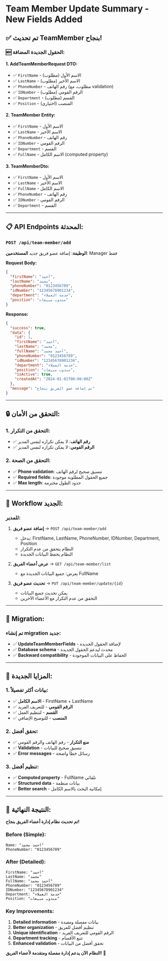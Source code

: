 # Team Member Update Summary - New Fields Added

## ✅ **تم تحديث TeamMember بنجاح!**

### 🆕 **الحقول الجديدة المضافة:**

#### 1. **AddTeamMemberRequest DTO:**
- ✅ `FirstName` - الاسم الأول (مطلوب)
- ✅ `LastName` - الاسم الأخير (مطلوب)
- ✅ `PhoneNumber` - رقم الهاتف (مطلوب، مع validation)
- ✅ `IDNumber` - الرقم القومي (مطلوب)
- ✅ `Department` - القسم (مطلوب)
- ✅ `Position` - المنصب (اختياري)

#### 2. **TeamMember Entity:**
- ✅ `FirstName` - الاسم الأول
- ✅ `LastName` - الاسم الأخير
- ✅ `PhoneNumber` - رقم الهاتف
- ✅ `IDNumber` - الرقم القومي
- ✅ `Department` - القسم
- ✅ `FullName` - الاسم الكامل (computed property)

#### 3. **TeamMemberDto:**
- ✅ `FirstName` - الاسم الأول
- ✅ `LastName` - الاسم الأخير
- ✅ `FullName` - الاسم الكامل
- ✅ `PhoneNumber` - رقم الهاتف
- ✅ `IDNumber` - الرقم القومي
- ✅ `Department` - القسم

---

## 📋 **API Endpoints المحدثة:**

### `POST /api/team-member/add`
**الوظيفة**: إضافة عضو فريق جديد
**المستخدمين**: Manager فقط

**Request Body:**
```json
{
  "firstName": "أحمد",
  "lastName": "محمد",
  "phoneNumber": "0123456789",
  "idNumber": "12345678901234",
  "department": "خدمة العملاء",
  "position": "مندوب مبيعات"
}
```

**Response:**
```json
{
  "success": true,
  "data": {
    "id": 1,
    "firstName": "أحمد",
    "lastName": "محمد",
    "fullName": "أحمد محمد",
    "phoneNumber": "0123456789",
    "idNumber": "12345678901234",
    "department": "خدمة العملاء",
    "position": "مندوب مبيعات",
    "isActive": true,
    "createdAt": "2024-01-01T00:00:00Z"
  },
  "message": "تم إضافة عضو الفريق بنجاح"
}
```

---

## 🔒 **التحقق من الأمان:**

### 1. **التحقق من التكرار:**
- ✅ **رقم الهاتف**: لا يمكن تكراره لنفس المدير
- ✅ **الرقم القومي**: لا يمكن تكراره لنفس المدير

### 2. **التحقق من الصحة:**
- ✅ **Phone validation**: تنسيق صحيح لرقم الهاتف
- ✅ **Required fields**: جميع الحقول المطلوبة موجودة
- ✅ **Max length**: حدود الطول محترمة

---

## 🎯 **Workflow الجديد:**

### للمدير:
1. **إضافة عضو فريق** → `POST /api/team-member/add`
   - يدخل: FirstName, LastName, PhoneNumber, IDNumber, Department, Position
   - النظام يتحقق من عدم التكرار
   - النظام يحفظ البيانات الجديدة

2. **عرض أعضاء الفريق** → `GET /api/team-member/list`
   - يعرض: جميع البيانات الجديدة مع FullName

3. **تحديث عضو فريق** → `PUT /api/team-member/update/{id}`
   - يمكن تحديث جميع البيانات
   - التحقق من عدم التكرار مع الأعضاء الآخرين

---

## 🔄 **Migration:**

### تم إنشاء migration جديد:
- ✅ **UpdateTeamMemberFields** - لإضافة الحقول الجديدة
- ✅ **Database schema** - محدث ليدعم الحقول الجديدة
- ✅ **Backward compatibility** - الحفاظ على البيانات الموجودة

---

## 🎉 **المزايا الجديدة:**

### 1. **بيانات أكثر تفصيلاً:**
- ✅ **الاسم الكامل** - FirstName + LastName
- ✅ **الرقم القومي** - للتعريف الفريد
- ✅ **القسم** - لتنظيم العمل
- ✅ **المنصب** - للتوضيح الإضافي

### 2. **تحقق أفضل:**
- ✅ **منع التكرار** - رقم الهاتف والرقم القومي
- ✅ **Validation** - تنسيق صحيح للبيانات
- ✅ **Error messages** - رسائل خطأ واضحة

### 3. **تنظيم أفضل:**
- ✅ **Computed property** - FullName تلقائي
- ✅ **Structured data** - بيانات منظمة
- ✅ **Better search** - إمكانية البحث بالاسم الكامل

---

## 🚀 **النتيجة النهائية:**

**تم تحديث نظام إدارة أعضاء الفريق بنجاح!**

### Before (Simple):
```
Name: "أحمد محمد"
PhoneNumber: "0123456789"
```

### After (Detailed):
```
FirstName: "أحمد"
LastName: "محمد"
FullName: "أحمد محمد"
PhoneNumber: "0123456789"
IDNumber: "12345678901234"
Department: "خدمة العملاء"
Position: "مندوب مبيعات"
```

### Key Improvements:
1. **Detailed information** - بيانات مفصلة ومفيدة
2. **Better organization** - تنظيم أفضل للفريق
3. **Unique identification** - الرقم القومي للتعريف الفريد
4. **Department tracking** - تتبع الأقسام
5. **Enhanced validation** - تحقق أفضل من البيانات

**النظام الآن يدعم إدارة مفصلة ومتقدمة لأعضاء الفريق!** 🎯 